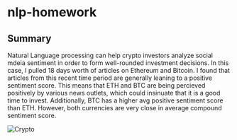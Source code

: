 # nlp-homework

## Summary
Natural Language processing can help crypto investors analyze social mdeia sentiment in order to form well-rounded investment decisions. In this case, I pulled 18 days worth of articles on Ethereum and Bitcoin. I found that articles from this recent time period are generally leaning to a positive sentiment score. This means that ETH and BTC are being percieved positively by various news outlets, which could insinuate that it is a good time to invest. Additionally, BTC has a higher avg positive sentiment score than ETH. However, both currencies are very close in average compound sentiment score. 

![Crypto](https://i.insider.com/5f983390861cb70019936a31?format=jpeg)
